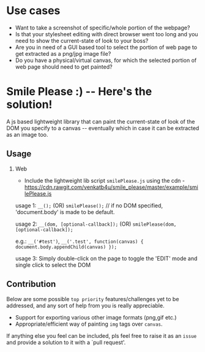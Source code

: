 # Use cases
- Want to take a screenshot of specific/whole portion of the webpage?
- Is that your stylesheet editing with direct browser went too long and you need to show the current-state of look to your boss? 
- Are you in need of a GUI based tool to select the portion of web page to get extracted as a png/jpg image file?
- Do you have a physical/virtual canvas, for which the selected portion of web page should need to get painted?

# Smile Please :) -- Here's the solution!

A js based lightweight library that can paint the current-state of look of the DOM you specify to a canvas -- eventually which in case it can be extracted as an image too.

## Usage
1. Web
   - Include the lightweight lib script `smilePlease.js` using the cdn - 
   https://cdn.rawgit.com/venkatb4u/smile_please/master/example/smilePlease.js
   
   usage 1:  `__();` (OR) `smilePlease();`   // if no DOM specified, 'document.body' is made to be default.
   
   usage 2:  `__(dom, [optional-callback]);` (OR) `smilePlease(dom, [optional-callback]);`
   
   e.g.:  `__('#test')`, `__('.test', function(canvas) { document.body.appendChild(canvas) });`
   
   usage 3: Simply double-click on the page to toggle the 'EDIT' mode and single click to select the DOM
 
## Contribution
Below are some possible `top priority` features/challenges yet to be addressed, and any sort of help from you is really appreciable.
- Support for exporting various other image formats (png,gif etc.)
- Appropriate/efficient way of painting `img` tags over `canvas`. 

If anything else you feel can be included, pls feel free to raise it as an `issue` and provide a solution to it with a `pull request'.

